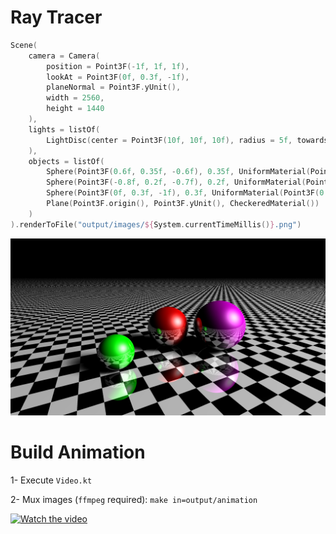 # Ray Tracer

```kotlin
Scene(
    camera = Camera(
        position = Point3F(-1f, 1f, 1f),
        lookAt = Point3F(0f, 0.3f, -1f),
        planeNormal = Point3F.yUnit(),
        width = 2560,
        height = 1440
    ),
    lights = listOf(
        LightDisc(center = Point3F(10f, 10f, 10f), radius = 5f, towards = Point3F.origin())
    ),
    objects = listOf(
        Sphere(Point3F(0.6f, 0.35f, -0.6f), 0.35f, UniformMaterial(Point3F(0.5f, 0f, 0.5f))),
        Sphere(Point3F(-0.8f, 0.2f, -0.7f), 0.2f, UniformMaterial(Point3F(0f, 0.6f, 0f))),
        Sphere(Point3F(0f, 0.3f, -1f), 0.3f, UniformMaterial(Point3F(0.5f, 0f, 0f))),
        Plane(Point3F.origin(), Point3F.yUnit(), CheckeredMaterial())
    )
).renderToFile("output/images/${System.currentTimeMillis()}.png")
```

![image](art/screenshot.png)

# Build Animation

1- Execute `Video.kt`

2- Mux images (`ffmpeg` required): `make in=output/animation`

[![Watch the video](https://img.youtube.com/vi/klVCeTXNX2M/hqdefault.jpg)](https://youtu.be/klVCeTXNX2M)